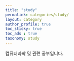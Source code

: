 ```yaml
---
title: "study"
permalink: categories/study/
layout: category
author_profile: true
toc_sticky: true
toc_ads : true
taxonomy: study
---
```


컴퓨터과학 및 관련 공부입니다.
